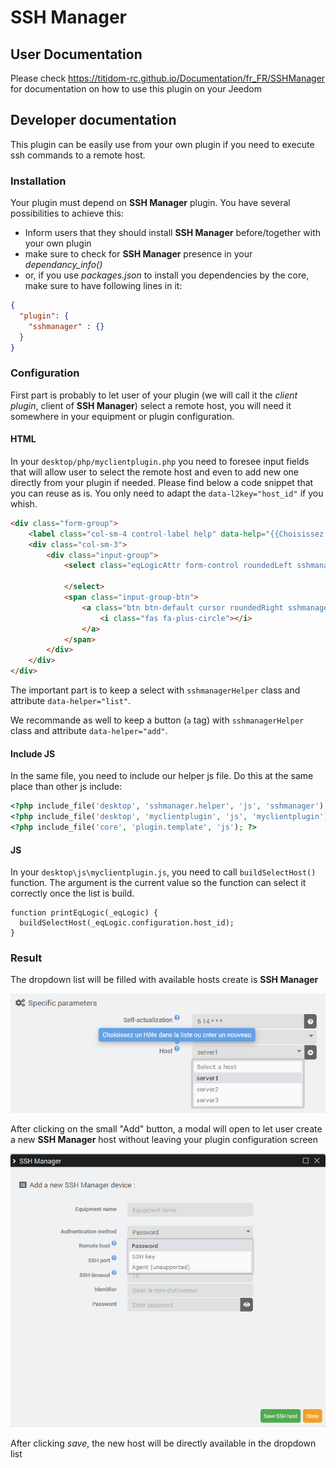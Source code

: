 # SSH Manager

## User Documentation

Please check <https://titidom-rc.github.io/Documentation/fr_FR/SSHManager> for documentation on how to use this plugin on your Jeedom

## Developer documentation

This plugin can be easily use from your own plugin if you need to execute ssh commands to a remote host.

### Installation

Your plugin must depend on **SSH Manager** plugin. You have several possibilities to achieve this:

- Inform users that they should install **SSH Manager** before/together with your own plugin
- make sure to check for **SSH Manager** presence in your *dependancy_info()*
- or, if you use *packages.json* to install you dependencies by the core, make sure to have following lines in it:

```JSON
{
  "plugin": {
    "sshmanager" : {}
  }
}
```

### Configuration

First part is probably to let user of your plugin (we will call it the *client plugin*, client of **SSH Manager**) select a remote host, you will need it somewhere in your equipment or plugin configuration.

#### HTML

In your `desktop/php/myclientplugin.php` you need to foresee input fields that will allow user to select the remote host and even to add new one directly from your plugin if needed. Please find below a code snippet that you can reuse as is. You only need to adapt the `data-l2key="host_id"` if you whish.

```HTML
<div class="form-group">
    <label class="col-sm-4 control-label help" data-help="{{Choisissez un hôte dans la liste ou créez un nouveau}}">{{Hôte}}</label>
    <div class="col-sm-3">
        <div class="input-group">
            <select class="eqLogicAttr form-control roundedLeft sshmanagerHelper" data-helper="list" data-l1key="configuration" data-l2key="host_id">

            </select>
            <span class="input-group-btn">
                <a class="btn btn-default cursor roundedRight sshmanagerHelper" data-helper="add" title="{{Ajouter un nouvel hôte}}">
                    <i class="fas fa-plus-circle"></i>
                </a>
            </span>
        </div>
    </div>
</div>
```

The important part is to keep a select with `sshmanagerHelper` class and attribute `data-helper="list"`.

We recommande as well to keep a button (`a` tag) with `sshmanagerHelper` class and attribute `data-helper="add"`.

#### Include JS

In the same file, you need to include our helper js file. Do this at the same place than other js include:

```PHP
<?php include_file('desktop', 'sshmanager.helper', 'js', 'sshmanager'); // do not change anything on this line ?>
<?php include_file('desktop', 'myclientplugin', 'js', 'myclientplugin'); ?>
<?php include_file('core', 'plugin.template', 'js'); ?>
```

#### JS

In your `desktop\js\myclientplugin.js`, you need to call `buildSelectHost()` function. The argument is the current value so the function can select it correctly once the list is build.

```JS
function printEqLogic(_eqLogic) {
  buildSelectHost(_eqLogic.configuration.host_id);
}
```

### Result

The dropdown list will be filled with available hosts create is **SSH Manager**

![select host](docs/selecthost.png)

After clicking on the small "Add" button, a modal will open to let user create a new **SSH Manager** host without leaving your plugin configuration screen

![add new host](docs/addnew.png)

After clicking *save*, the new host will be directly available in the dropdown list
